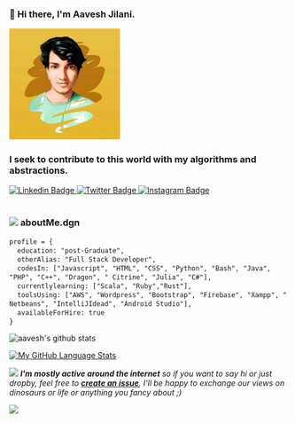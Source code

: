 ### 👋 Hi there, I'm Aavesh Jilani.


<div ><img src="https://github.com/aaveshdev/aaveshdev/blob/main/Aavesh.jpg?raw=true" width="200px" height="200px"></div>

<h3 align="left"><strong>
I seek to contribute to this world with my algorithms and abstractions.</strong></h3>

<a target="_blank" href="https://linkedin.com/in/aaveshjilani/">
<img src="https://i.pinimg.com/originals/ce/09/3c/ce093c7214ad357bb665cfd2f66a8b6b.png" width="30px" height="30px" alt="Linkedin Badge">
</a>
<a target="_blank" href="https://twitter.com/AaveshJilani">
<img src="https://img.icons8.com/fluency/344/twitter.png" width="30px" height="30px" alt="Twitter Badge">
</a>
<a target="_blank" href="https://instagram.com/edward_legion/">
<img src="https://i.pinimg.com/originals/a2/5f/4f/a25f4f58938bbe61357ebca42d23866f.png" width="30px" height="30px" alt="Instagram Badge">
</a>
<br>

<br>

###  <img src="https://dragon-lang.org/assets/img/logo.png" height="40"> **aboutMe.dgn**

```dragon
profile = {
  education: "post-Graduate",
  otherAlias: "Full Stack Developer",
  codesIn: ["Javascript", "HTML", "CSS", "Python", "Bash", "Java", "PHP", "C++", "Dragon", " Citrine", "Julia", "C#"],
  currentlylearning: ["Scala", "Ruby","Rust"],
  toolsUsing: ["AWS", "Wordpress", "Bootstrap", "Firebase", "Xampp", " Netbeans", "IntelliJIdead", "Android Studio"],
  availableForHire: true
}
```

![aavesh's github stats](https://github-readme-stats.vercel.app/api?username=aaveshdev&bg_color=fafafa&hide_border=true&line_height=25&title_color=0c0c0d&text_color=141414&hide=["issues","prs"])

[![My GitHub Language Stats](https://github-readme-stats.vercel.app/api/top-langs/?username=aaveshdev&langs_count=5)]()


<img src="https://media.giphy.com/media/RhwkGhrlj3NVSOxWSN/giphy.gif" height="30"> <em><b>I'm mostly active around the internet</b> so if you want to say hi or just dropby, feel free to <a target="_blank" href="https://github.com/aaveshdev/aaveshdev/issues/new/choose"><strong> create an issue</strong></a>, I'll be happy to exchange our views on dinosaurs or life or anything you fancy about ;)</b> </em>

![](https://visitor-badge.glitch.me/badge?page_id=aaveshdev)



<!--
**aaveshdev/aaveshdev** is a ✨ _special_ ✨ repository because its `README.md` (this file) appears on your GitHub profile.

Here are some ideas to get you started:

- 🔭 I’m currently working on ...
- 🌱 I’m currently learning ...
- 👯 I’m looking to collaborate on ...
- 🤔 I’m looking for help with ...
- 💬 Ask me about ...
- 📫 How to reach me: ...
- 😄 Pronouns: ...
- ⚡ Fun fact: ...
-->

